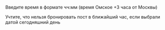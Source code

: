 Введите время в формате чч:мм (время Омское +3 часа от Москвы)

Учтите, что нельзя бронировать пост в ближайший час, если выбрали датой сегодняшний день 